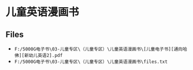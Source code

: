 # 儿童英语漫画书

## Files

- `F:/5000G电子书\03-儿童专区\（儿童专区）\儿童英语漫画书\[儿童电子书][通向哈佛][新幼儿英语2].pdf`
- `F:/5000G电子书\03-儿童专区\（儿童专区）\儿童英语漫画书\files.txt`
